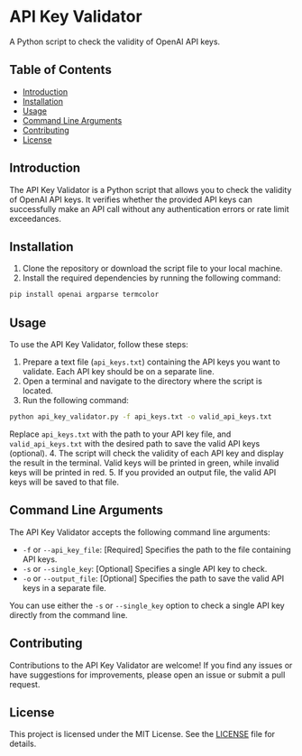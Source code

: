 # API Key Validator

A Python script to check the validity of OpenAI API keys.

## Table of Contents

- [Introduction](#introduction)
- [Installation](#installation)
- [Usage](#usage)
- [Command Line Arguments](#command-line-arguments)
- [Contributing](#contributing)
- [License](#license)

## Introduction

The API Key Validator is a Python script that allows you to check the validity of OpenAI API keys. It verifies whether the provided API keys can successfully make an API call without any authentication errors or rate limit exceedances.

## Installation

1. Clone the repository or download the script file to your local machine.
2. Install the required dependencies by running the following command:

```sh
pip install openai argparse termcolor
```

## Usage

To use the API Key Validator, follow these steps:

1. Prepare a text file (`api_keys.txt`) containing the API keys you want to validate. Each API key should be on a separate line.
2. Open a terminal and navigate to the directory where the script is located.
3. Run the following command:

```sh
python api_key_validator.py -f api_keys.txt -o valid_api_keys.txt
```
Replace `api_keys.txt` with the path to your API key file, and `valid_api_keys.txt` with the desired path to save the valid API keys (optional).
4. The script will check the validity of each API key and display the result in the terminal. Valid keys will be printed in green, while invalid keys will be printed in red.
5. If you provided an output file, the valid API keys will be saved to that file.

## Command Line Arguments

The API Key Validator accepts the following command line arguments:

- `-f` or `--api_key_file`: [Required] Specifies the path to the file containing API keys.
- `-s` or `--single_key`: [Optional] Specifies a single API key to check.
- `-o` or `--output_file`: [Optional] Specifies the path to save the valid API keys in a separate file.

You can use either the `-s` or `--single_key` option to check a single API key directly from the command line.

## Contributing

Contributions to the API Key Validator are welcome! If you find any issues or have suggestions for improvements, please open an issue or submit a pull request.

## License

This project is licensed under the MIT License. See the [LICENSE](LICENSE) file for details.
